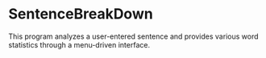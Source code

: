 # SentenceBreakDown
This program analyzes a user-entered sentence and provides various word statistics through a menu-driven interface.
